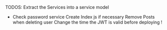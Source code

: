 TODOS: 
Extract the Services into a service model 
- Check password service
Create Index js if necessary 
Remove Posts when deleting user
Change the time the JWT is valid before deploying ! 